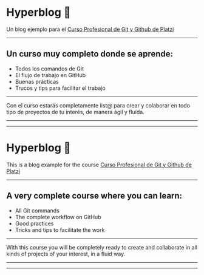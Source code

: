 # Hyperblog  💙



Un blog ejemplo para el [Curso Profesional de Git y Github de Platzi](https://platzi.com/clases/git-github/ "Curso Profesional de Git y Github de Platzi")

------------


## **Un curso muy completo donde se aprende:**

- Todos los comandos de Git
- El flujo de trabajo en GitHub
- Buenas prácticas
- Trucos y tips para facilitar el trabajo

------------

Con el curso estarás completamente list@ para crear y colaborar en todo tipo de proyectos de tu interés, de manera ágil y fluída. 

------------

------------

# Hyperblog  💙


This is a blog example for the course [Curso Profesional de Git y Github de Platzi](https://platzi.com/clases/git-github/ "Curso Profesional de Git y Github de Platzi")

------------


## **A very complete course where you can learn:**

- All Git commands
- The complete workflow on GitHub
- Good practices
- Tricks and tips to facilitate the work

------------

With this course you will be completely ready to create and collaborate in all kinds of projects of your interest, in a fluid way. 

------------

------------

